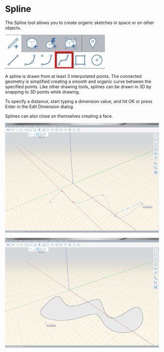 # Spline

The Spline tool allows you to create organic sketches in space or on other objects.

![](../.gitbook/assets/spline_toolbar.png)

A spline is drawn from at least 3 interpolated points. The connected geometry is simplified creating a smooth and organic curve between the specified points. Like other drawing tools, splines can be drawn in 3D by snapping to 3D points while drawing.

To specify a distance, start typing a dimension value, and hit OK or press Enter in the Edit Dimension dialog.

 Splines can also close on themselves creating a face.

![](../.gitbook/assets/spline-1.png)

![](../.gitbook/assets/spline-2.png)

